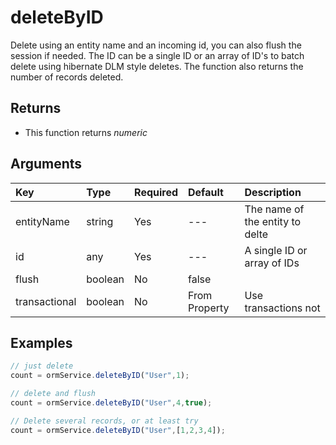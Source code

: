 # deleteByID

Delete using an entity name and an incoming id, you can also flush the session if needed. The ID can be a single ID or an array of ID's to batch delete using hibernate DLM style deletes. The function also returns the number of records deleted.

## Returns

* This function returns _numeric_

## Arguments

| Key | Type | Required | Default | Description |
| :--- | :--- | :--- | :--- | :--- |
| entityName | string | Yes | --- | The name of the entity to delte |
| id | any | Yes | --- | A single ID or array of IDs |
| flush | boolean | No | false |  |
| transactional | boolean | No | From Property | Use transactions not |

## Examples

```javascript
// just delete
count = ormService.deleteByID("User",1);

// delete and flush
count = ormService.deleteByID("User",4,true);

// Delete several records, or at least try
count = ormService.deleteByID("User",[1,2,3,4]);
```

